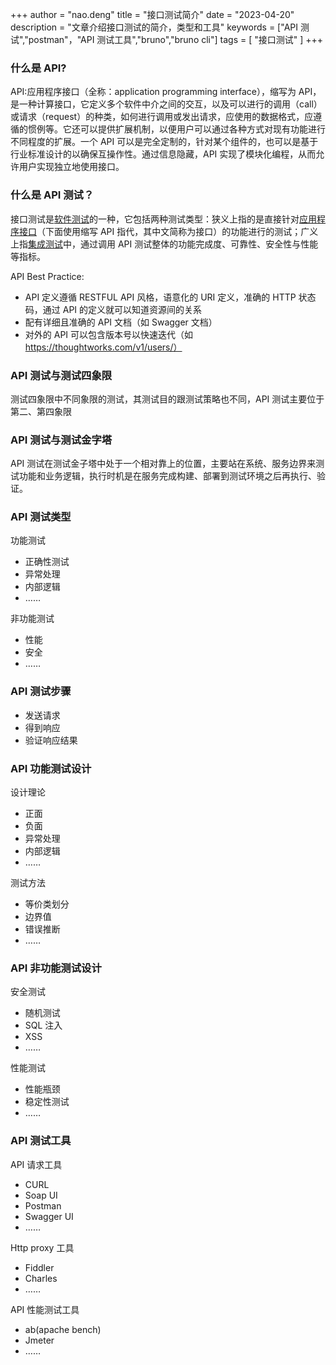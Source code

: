 +++
author = "nao.deng"
title = "接口测试简介"
date = "2023-04-20"
description = "文章介绍接口测试的简介，类型和工具"
keywords = ["API 测试","postman"，"API 测试工具","bruno","bruno cli"]
tags = [
"接口测试"
]
+++

### 什么是 API?

API:应用程序接口（全称：application programming interface），缩写为 API，是一种计算接口，它定义多个软件中介之间的交互，以及可以进行的调用（call）或请求（request）的种类，如何进行调用或发出请求，应使用的数据格式，应遵循的惯例等。它还可以提供扩展机制，以便用户可以通过各种方式对现有功能进行不同程度的扩展。一个 API 可以是完全定制的，针对某个组件的，也可以是基于行业标准设计的以确保互操作性。通过信息隐藏，API 实现了模块化编程，从而允许用户实现独立地使用接口。

### 什么是 API 测试？

接口测试是[软件测试](https://zh.wikipedia.org/wiki/软件测试)的一种，它包括两种测试类型：狭义上指的是直接针对[应用程序接口](https://zh.wikipedia.org/wiki/应用程序接口)（下面使用缩写 API 指代，其中文简称为接口）的功能进行的测试；广义上指[集成测试](https://zh.wikipedia.org/wiki/集成测试)中，通过调用 API 测试整体的功能完成度、可靠性、安全性与性能等指标。

API Best Practice:

- API 定义遵循 RESTFUL API 风格，语意化的 URI 定义，准确的 HTTP 状态码，通过 API 的定义就可以知道资源间的关系
- 配有详细且准确的 API 文档（如 Swagger 文档）
- 对外的 API 可以包含版本号以快速迭代（如 https://thoughtworks.com/v1/users/）

### API 测试与测试四象限

测试四象限中不同象限的测试，其测试目的跟测试策略也不同，API 测试主要位于第二、第四象限

### API 测试与测试金字塔

API 测试在测试金子塔中处于一个相对靠上的位置，主要站在系统、服务边界来测试功能和业务逻辑，执行时机是在服务完成构建、部署到测试环境之后再执行、验证。

### API 测试类型

功能测试

- 正确性测试
- 异常处理
- 内部逻辑
- ……

非功能测试

- 性能
- 安全
- ……

### API 测试步骤

- 发送请求
- 得到响应
- 验证响应结果

### API 功能测试设计

设计理论

- 正面
- 负面
- 异常处理
- 内部逻辑
- ……

测试方法

- 等价类划分
- 边界值
- 错误推断
- ……

### API 非功能测试设计

安全测试

- 随机测试
- SQL 注入
- XSS
- ……

性能测试

- 性能瓶颈
- 稳定性测试
- ……

### API 测试工具

API 请求工具

- CURL
- Soap UI
- Postman
- Swagger UI
- ……

Http proxy 工具

- Fiddler
- Charles
- ……

API 性能测试工具

- ab(apache bench)
- Jmeter
- ……
